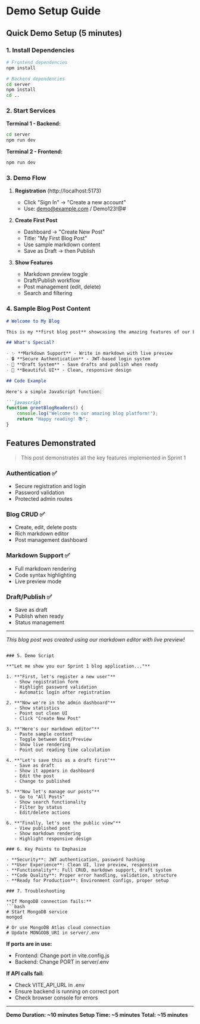 # Demo Setup Guide

## Quick Demo Setup (5 minutes)

### 1. Install Dependencies
```bash
# Frontend dependencies
npm install

# Backend dependencies
cd server
npm install
cd ..
```

### 2. Start Services

**Terminal 1 - Backend:**
```bash
cd server
npm run dev
```

**Terminal 2 - Frontend:**
```bash
npm run dev
```

### 3. Demo Flow

1. **Registration** (http://localhost:5173)
   - Click "Sign In" → "Create a new account"
   - Use: demo@example.com / Demo123!@#

2. **Create First Post**
   - Dashboard → "Create New Post"
   - Title: "My First Blog Post"
   - Use sample markdown content
   - Save as Draft → then Publish

3. **Show Features**
   - Markdown preview toggle
   - Draft/Publish workflow
   - Post management (edit, delete)
   - Search and filtering

### 4. Sample Blog Post Content

```markdown
# Welcome to My Blog

This is my **first blog post** showcasing the amazing features of our blog platform!

## What's Special?

- ✨ **Markdown Support** - Write in markdown with live preview
- 🔒 **Secure Authentication** - JWT-based login system
- 📝 **Draft System** - Save drafts and publish when ready
- 🎨 **Beautiful UI** - Clean, responsive design

## Code Example

Here's a simple JavaScript function:

```javascript
function greetBlogReaders() {
    console.log("Welcome to our amazing blog platform!");
    return "Happy reading! 📚";
}
```

## Features Demonstrated

> This post demonstrates all the key features implemented in Sprint 1

### Authentication ✅
- Secure registration and login
- Password validation
- Protected admin routes

### Blog CRUD ✅
- Create, edit, delete posts
- Rich markdown editor
- Post management dashboard

### Markdown Support ✅
- Full markdown rendering
- Code syntax highlighting
- Live preview mode

### Draft/Publish ✅
- Save as draft
- Publish when ready
- Status management

---

*This blog post was created using our markdown editor with live preview!*
```

### 5. Demo Script

**"Let me show you our Sprint 1 blog application..."**

1. **"First, let's register a new user"**
   - Show registration form
   - Highlight password validation
   - Automatic login after registration

2. **"Now we're in the admin dashboard"**
   - Show statistics
   - Point out clean UI
   - Click "Create New Post"

3. **"Here's our markdown editor"**
   - Paste sample content
   - Toggle between Edit/Preview
   - Show live rendering
   - Point out reading time calculation

4. **"Let's save this as a draft first"**
   - Save as draft
   - Show it appears in dashboard
   - Edit the post
   - Change to published

5. **"Now let's manage our posts"**
   - Go to "All Posts"
   - Show search functionality
   - Filter by status
   - Edit/delete actions

6. **"Finally, let's see the public view"**
   - View published post
   - Show markdown rendering
   - Highlight responsive design

### 6. Key Points to Emphasize

- **Security**: JWT authentication, password hashing
- **User Experience**: Clean UI, live preview, responsive
- **Functionality**: Full CRUD, markdown support, draft system
- **Code Quality**: Proper error handling, validation, structure
- **Ready for Production**: Environment configs, proper setup

### 7. Troubleshooting

**If MongoDB connection fails:**
```bash
# Start MongoDB service
mongod

# Or use MongoDB Atlas cloud connection
# Update MONGODB_URI in server/.env
```

**If ports are in use:**
- Frontend: Change port in vite.config.js
- Backend: Change PORT in server/.env

**If API calls fail:**
- Check VITE_API_URL in .env
- Ensure backend is running on correct port
- Check browser console for errors

---

**Demo Duration: ~10 minutes**
**Setup Time: ~5 minutes**
**Total: ~15 minutes**